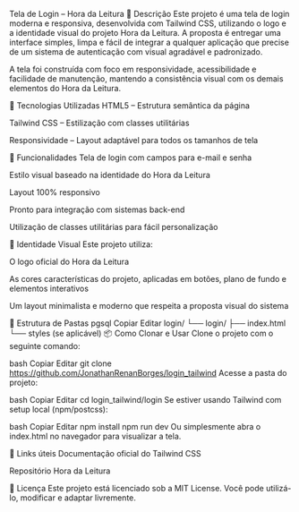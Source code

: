 Tela de Login – Hora da Leitura
📖 Descrição
Este projeto é uma tela de login moderna e responsiva, desenvolvida com Tailwind CSS, utilizando o logo e a identidade visual do projeto Hora da Leitura. A proposta é entregar uma interface simples, limpa e fácil de integrar a qualquer aplicação que precise de um sistema de autenticação com visual agradável e padronizado.

A tela foi construída com foco em responsividade, acessibilidade e facilidade de manutenção, mantendo a consistência visual com os demais elementos do Hora da Leitura.

🚀 Tecnologias Utilizadas
HTML5 – Estrutura semântica da página

Tailwind CSS – Estilização com classes utilitárias

Responsividade – Layout adaptável para todos os tamanhos de tela

📌 Funcionalidades
Tela de login com campos para e-mail e senha

Estilo visual baseado na identidade do Hora da Leitura

Layout 100% responsivo

Pronto para integração com sistemas back-end

Utilização de classes utilitárias para fácil personalização

🎨 Identidade Visual
Este projeto utiliza:

O logo oficial do Hora da Leitura

As cores características do projeto, aplicadas em botões, plano de fundo e elementos interativos

Um layout minimalista e moderno que respeita a proposta visual do sistema

📂 Estrutura de Pastas
pgsql
Copiar
Editar
login/
└── login/
    ├── index.html
    └── styles (se aplicável)
📦 Como Clonar e Usar
Clone o projeto com o seguinte comando:

bash
Copiar
Editar
git clone https://github.com/JonathanRenanBorges/login_tailwind
Acesse a pasta do projeto:

bash
Copiar
Editar
cd login_tailwind/login
Se estiver usando Tailwind com setup local (npm/postcss):

bash
Copiar
Editar
npm install
npm run dev
Ou simplesmente abra o index.html no navegador para visualizar a tela.

🔗 Links úteis
Documentação oficial do Tailwind CSS

Repositório Hora da Leitura

📜 Licença
Este projeto está licenciado sob a MIT License. Você pode utilizá-lo, modificar e adaptar livremente.
